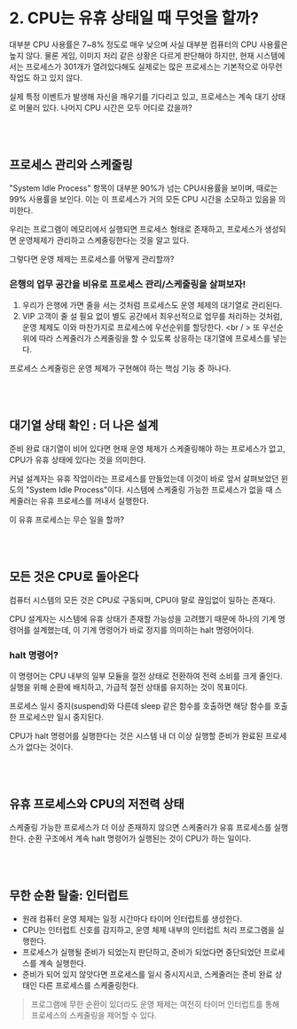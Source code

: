 # 2. CPU는 유휴 상태일 때 무엇을 할까?

대부분 CPU 사용률은 7~8% 정도로 매우 낮으며 사실 대부분 컴퓨터의 CPU 사용률은 높지 않다.
물론 게임, 이미지 처리 같은 상황은 다르게 판단해야 하지만,
현재 시스템에서는 프로세스가 301개가 열려있다해도 실제로는 많은 프로세스는 기본적으로 아무런 작업도 하고 있지 않다.

실제 특정 이벤트가 발생해 자신을 깨우기를 기다리고 있고, 프로세스는 계속 대기 상태로 머물러 있다.
나머지 CPU 시간은 모두 어디로 갔을까?

<br />
<br />

## 프로세스 관리와 스케줄링

"System Idle Process" 항목이 대부분 90%가 넘는 CPU사용률을 보이며, 때로는 99% 사용률을 보인다.
이는 이 프로세스가 거의 모든 CPU 시간을 소모하고 있음을 의미한다.

우리는 프로그램이 메모리에서 실행되면 프로세스 형태로 존재하고,
프로세스가 생성되면 운영체제가 관리하고 스케줄링한다는 것을 알고 있다.

그렇다면 운영 체제는 프로세스를 어떻게 관리할까?

### 은행의 업무 공간을 비유로 프로세스 관리/스케줄링을 살펴보자!

1. 우리가 은행에 가면 줄을 서는 것처럼 프로세스도 운영 체제의 대기열로 관리된다.
2. VIP 고객이 줄 설 필요 없이 별도 공간에서 최우선적으로 업무를 처리하는 것처럼, 운영 체제도 이와 마찬가지로 프로세스에 우선순위를 할당한다. <br / >
   또 우선순위에 따라 스케줄러가 스케줄링을 할 수 있도록 상응하는 대기열에 프로세스를 넣는다.

프로세스 스케줄링은 운영 체제가 구현해야 하는 핵심 기능 중 하나다.

<br />
<br />

## 대기열 상태 확인 : 더 나은 설계

준비 완료 대기열이 비어 있다면 현재 운영 체제가 스케줄링해야 하는 프로세스가 없고, <br />
CPU가 유휴 상태에 있다는 것을 의미한다.

커널 설계자는 유휴 작업이라는 프로세스를 만들었는데 이것이 바로 앞서 살펴보았던 윈도의 "System Idle Process"이다.
시스템에 스케줄링 가능한 프로세스가 없을 때 스케줄러는 유휴 프로세스를 꺼내서 실행한다.

이 유휴 프로세스는 무슨 일을 할까?

<br />
<br />

## 모든 것은 CPU로 돌아온다

컴퓨터 시스템의 모든 것은 CPU로 구동되며, CPU야 말로 끊임없이 일하는 존재다.

CPU 설계자는 시스템에 유휴 상태가 존재할 가능성을 고려했기 때문에 하나의 기계 명령어를 설계했는데,
이 기계 명령어가 바로 정지를 의미하는 halt 명령어이다.

### halt 명령어?

이 명령어는 CPU 내부의 일부 모듈을 절전 상태로 전환하여 전력 소비를 크게 줄인다.<br />
실행을 위해 순환에 배치하고, 가급적 절전 상태를 유지하는 것이 목표이다.

프로세스 일시 중지(suspend)와 다른데 sleep 같은 함수를 호출하면 해당 함수를 호출한 프로세스만 일시 중지된다.

CPU가 halt 명령어를 실행한다는 것은 시스템 내 더 이상 실행할 준비가 완료된 프로세스가 없다는 것이다.

<br />
<br />

## 유휴 프로세스와 CPU의 저전력 상태

스케줄링 가능한 프로세스가 더 이상 존재하지 않으면 스케줄러가 유휴 프로세스를 실행한다.
순환 구조에서 계속 halt 명령어가 실행된는 것이 CPU가 하는 일이다.

<br />
<br />

## 무한 순환 탈출: 인터럽트

- 원래 컴퓨터 운영 체제는 일정 시간마다 타이머 인터럽트를 생성한다.
- CPU는 인터럽트 신호를 감지하고, 운영 체제 내부의 인터럽트 처리 프로그램을 실행한다.
- 프로세스가 실행될 준비가 되었는지 판단하고, 준비가 되었다면 중단되었던 프로세스를 계속 실행한다.
- 준비가 되어 있지 않앗다면 프로세스를 일시 중시지시코, 스케줄러는 준비 완료 상태인 다른 프로세스를 스케줄링한다.

> 프로그램에 무한 순환이 있더라도 운영 체제는 여전히 타이머 인터럽트를 통해 프로세스의 스케줄링을 제어할 수 있다.

<br />
<br />
